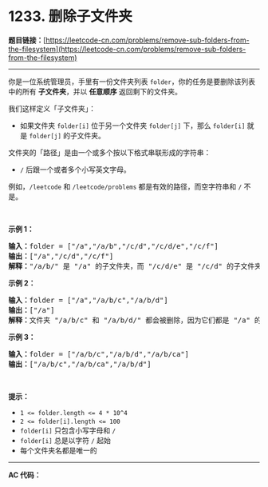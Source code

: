 # 1233. 删除子文件夹

**题目链接：**[https://leetcode-cn.com/problems/remove-sub-folders-from-the-filesystem](https://leetcode-cn.com/problems/remove-sub-folders-from-the-filesystem)

---

<div class="content__1Y2H">
 <div class="notranslate">
  <p>你是一位系统管理员，手里有一份文件夹列表 <code>folder</code>，你的任务是要删除该列表中的所有 <strong>子文件夹</strong>，并以 <strong>任意顺序</strong> 返回剩下的文件夹。</p> 
  <p>我们这样定义「子文件夹」：</p> 
  <ul> 
   <li>如果文件夹&nbsp;<code>folder[i]</code>&nbsp;位于另一个文件夹&nbsp;<code>folder[j]</code>&nbsp;下，那么&nbsp;<code>folder[i]</code>&nbsp;就是&nbsp;<code>folder[j]</code>&nbsp;的子文件夹。</li> 
  </ul> 
  <p>文件夹的「路径」是由一个或多个按以下格式串联形成的字符串：</p> 
  <ul> 
   <li><code>/</code>&nbsp;后跟一个或者多个小写英文字母。</li> 
  </ul> 
  <p>例如，<code>/leetcode</code>&nbsp;和&nbsp;<code>/leetcode/problems</code>&nbsp;都是有效的路径，而空字符串和&nbsp;<code>/</code>&nbsp;不是。</p> 
  <p>&nbsp;</p> 
  <p><strong>示例 1：</strong></p> 
  <pre class="language-text"><strong>输入：</strong>folder = ["/a","/a/b","/c/d","/c/d/e","/c/f"]
<strong>输出：</strong>["/a","/c/d","/c/f"]
<strong>解释：</strong>"/a/b/" 是 "/a" 的子文件夹，而 "/c/d/e" 是 "/c/d" 的子文件夹。
</pre> 
  <p><strong>示例 2：</strong></p> 
  <pre class="language-text"><strong>输入：</strong>folder = ["/a","/a/b/c","/a/b/d"]
<strong>输出：</strong>["/a"]
<strong>解释：</strong>文件夹 "/a/b/c" 和 "/a/b/d/" 都会被删除，因为它们都是 "/a" 的子文件夹。
</pre> 
  <p><strong>示例 3：</strong></p> 
  <pre class="language-text"><strong>输入：</strong>folder = ["/a/b/c","/a/b/d","/a/b/ca"]
<strong>输出：</strong>["/a/b/c","/a/b/ca","/a/b/d"]
</pre> 
  <p>&nbsp;</p> 
  <p><strong>提示：</strong></p> 
  <ul> 
   <li><code>1 &lt;= folder.length&nbsp;&lt;= 4 * 10^4</code></li> 
   <li><code>2 &lt;= folder[i].length &lt;= 100</code></li> 
   <li><code>folder[i]</code>&nbsp;只包含小写字母和 <code>/</code></li> 
   <li><code>folder[i]</code>&nbsp;总是以字符 <code>/</code>&nbsp;起始</li> 
   <li>每个文件夹名都是唯一的</li> 
  </ul> 
 </div>
</div>

---

**AC 代码：**

```java

```